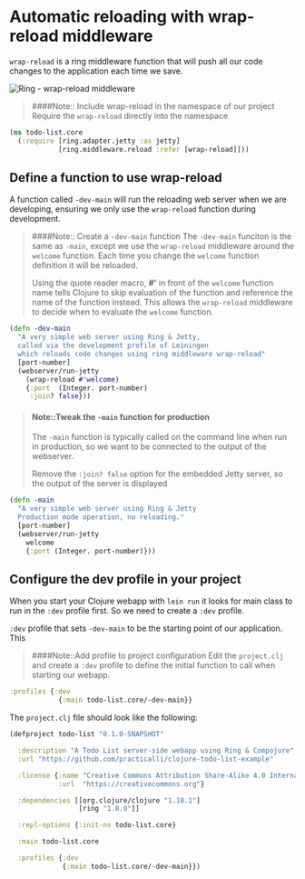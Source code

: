 # Automatic reloading with wrap-reload middleware

 `wrap-reload` is a ring middleware function that will push all our code changes to the application each time we save.

![Ring - wrap-reload middleware](../images/clojure-ring-adaptor-middleware-handler-wrap-reload.png)


> ####Note::  Include wrap-reload in the namespace of our project
> Require the `wrap-reload` directly into the namespace
>
```clojure
(ns todo-list.core
  (:require [ring.adapter.jetty :as jetty]
            [ring.middleware.reload :refer [wrap-reload]]))
```

## Define a function to use wrap-reload

  A function called `-dev-main` will run the reloading web server when we are developing, ensuring we only use the `wrap-reload` function during development.


> ####Note:: Create a `-dev-main` function
> The `-dev-main` funciton is the same as `-main`, except we use the `wrap-reload` middleware around the `welcome` function.  Each time you change the `welcome` function definition it will be reloaded.
>
> Using the quote reader macro, **#'** in front of the `welcome` function name tells Clojure to skip evaluation of the function and reference the name of the function instead.  This allows the `wrap-reload` middleware to decide when to evaluate the `welcome` function.
>
```clojure
(defn -dev-main
  "A very simple web server using Ring & Jetty,
  called via the development profile of Leiningen
  which reloads code changes using ring middleware wrap-reload"
  [port-number]
  (webserver/run-jetty
    (wrap-reload #'welcome)
    {:port  (Integer. port-number)
     :join? false}))
```

> #### Note::Tweak the `-main` function for production
> The `-main` function is typically called on the command line when run in production, so we want to be connected to the output of the webserver.
>
> Remove the `:join? false` option for the embedded Jetty server, so the output of the server is displayed
>
```clojure
(defn -main
  "A very simple web server using Ring & Jetty
  Production mode operation, no reloading."
  [port-number]
  (webserver/run-jetty
    welcome
    {:port (Integer. port-number)}))
```


## Configure the dev profile in your project

  When you start your Clojure webapp with `lein run` it looks for main class to run in the `:dev` profile first.  So we need to create a `:dev` profile.


  `:dev` profile that sets `-dev-main` to be the starting point of our application.  This

> ####Note::Add profile to project configuration
> Edit the `project.clj` and create a `:dev` profile to define the initial function to call when starting our webapp.

```clojure
:profiles {:dev
            {:main todo-list.core/-dev-main}}
```


The `project.clj` file should look like the following:

```clojure
(defproject todo-list "0.1.0-SNAPSHOT"

  :description "A Todo List server-side webapp using Ring & Compojure"
  :url "https://github.com/practicalli/clojure-todo-list-example"

  :license {:name "Creative Commons Attribution Share-Alike 4.0 International"
            :url  "https://creativecommons.org"}

  :dependencies [[org.clojure/clojure "1.10.1"]
                 [ring "1.8.0"]]

  :repl-options {:init-ns todo-list.core}

  :main todo-list.core

  :profiles {:dev
             {:main todo-list.core/-dev-main}})
```
